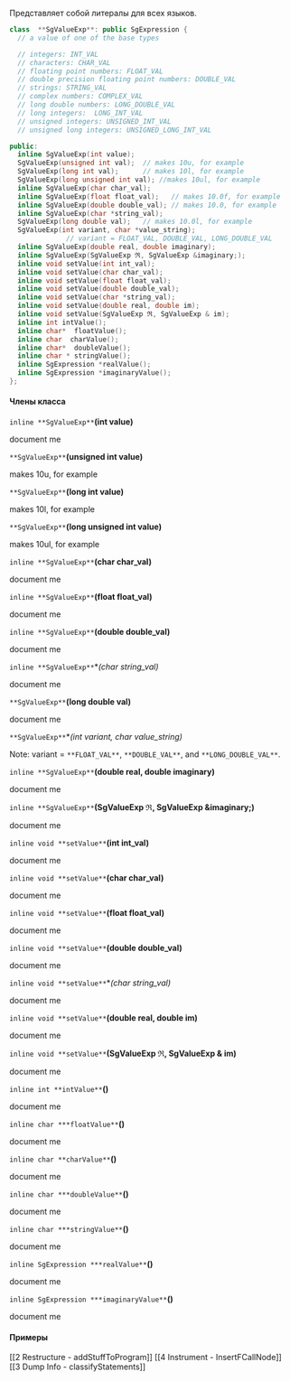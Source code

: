 Представляет собой литералы для всех языков.

```cpp
class  **SgValueExp**: public SgExpression { 
  // a value of one of the base types

  // integers: INT_VAL
  // characters: CHAR_VAL
  // floating point numbers: FLOAT_VAL
  // double precision floating point numbers: DOUBLE_VAL
  // strings: STRING_VAL
  // complex numbers: COMPLEX_VAL 
  // long double numbers: LONG_DOUBLE_VAL
  // long integers:  LONG_INT_VAL
  // unsigned integers: UNSIGNED_INT_VAL
  // unsigned long integers: UNSIGNED_LONG_INT_VAL

public:
  inline SgValueExp(int value);
  SgValueExp(unsigned int val);  // makes 10u, for example
  SgValueExp(long int val);      // makes 10l, for example
  SgValueExp(long unsigned int val); //makes 10ul, for example
  inline SgValueExp(char char_val);
  inline SgValueExp(float float_val);   // makes 10.0f, for example
  inline SgValueExp(double double_val); // makes 10.0, for example
  inline SgValueExp(char *string_val);
  SgValueExp(long double val);   // makes 10.0l, for example
  SgValueExp(int variant, char *value_string); 
              // variant = FLOAT_VAL, DOUBLE_VAL, LONG_DOUBLE_VAL 
  inline SgValueExp(double real, double imaginary);
  inline SgValueExp(SgValueExp ℜ, SgValueExp &imaginary;);
  inline void setValue(int int_val);
  inline void setValue(char char_val);
  inline void setValue(float float_val);
  inline void setValue(double double_val);
  inline void setValue(char *string_val);
  inline void setValue(double real, double im);
  inline void setValue(SgValueExp ℜ, SgValueExp & im);
  inline int intValue();
  inline char*  floatValue();
  inline char  charValue();
  inline char*  doubleValue();
  inline char * stringValue();
  inline SgExpression *realValue();
  inline SgExpression *imaginaryValue();
};
```
#### Члены класса

`inline **SgValueExp**`**(int value)**

document me

`**SgValueExp**`**(unsigned int value)**

makes 10u, for example

`**SgValueExp**`**(long int value)**

makes 10l, for example

`**SgValueExp**`**(long unsigned int value)**

makes 10ul, for example

`inline **SgValueExp**`**(char char_val)**

document me

`inline **SgValueExp**`**(float float_val)**

document me

`inline **SgValueExp**`**(double double_val)**

document me

`inline **SgValueExp**`**(char *string_val)**

document me

`**SgValueExp**`**(long double val)**

document me

`**SgValueExp**`**(int variant, char *value_string)**

Note: variant = `**FLOAT_VAL**`, `**DOUBLE_VAL**`, and `**LONG_DOUBLE_VAL**`.

`inline **SgValueExp**`**(double real, double imaginary)**

document me

`inline **SgValueExp**`**(SgValueExp ℜ, SgValueExp &imaginary;)**

document me

`inline void **setValue**`**(int int_val)**

document me

`inline void **setValue**`**(char char_val)**

document me

`inline void **setValue**`**(float float_val)**

document me

`inline void **setValue**`**(double double_val)**

document me

`inline void **setValue**`**(char *string_val)**

document me

`inline void **setValue**`**(double real, double im)**

document me

`inline void **setValue**`**(SgValueExp ℜ, SgValueExp & im)**

document me

`inline int **intValue**`**()**

document me

`inline char ***floatValue**`**()**

document me

`inline char **charValue**`**()**

document me

`inline char ***doubleValue**`**()**

document me

`inline char ***stringValue**`**()**

document me

`inline SgExpression ***realValue**`**()**

document me

`inline SgExpression ***imaginaryValue**`**()**

document me

#### Примеры
[[2 Restructure - addStuffToProgram]]
[[4 Instrument - InsertFCallNode]]
[[3 Dump Info - classifyStatements]]
